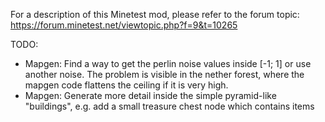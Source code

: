 For a description of this Minetest mod, please refer to the forum topic:
https://forum.minetest.net/viewtopic.php?f=9&t=10265


TODO:
* Mapgen: Find a way to get the perlin noise values inside [-1; 1] or use
  another noise.
  The problem is visible in the nether forest, where the mapgen code flattens
  the ceiling if it is very high.
* Mapgen: Generate more detail inside the simple pyramid-like "buildings",
  e.g. add a small treasure chest node which contains items
